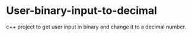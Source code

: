 # User-binary-input-to-decimal
c++ project to get user input in binary and change it to a decimal number.
